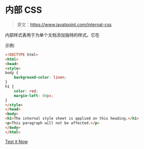 # 内部 CSS

> 原文：<https://www.javatpoint.com/internal-css>

内部样式表用于为单个文档添加独特的样式。它在

示例:

```html
<!DOCTYPE html>
<html>
<head>
<style>
body {
    background-color: linen;
}
h1 {
    color: red;
    margin-left: 80px;
} 
</style>
</head>
<body>
<h1>The internal style sheet is applied on this heading.</h1>
<p>This paragraph will not be affected.</p>
</body>
</html>

```

[Test it Now](https://www.javatpoint.com/oprweb/test.jsp?filename=cssinternal1)